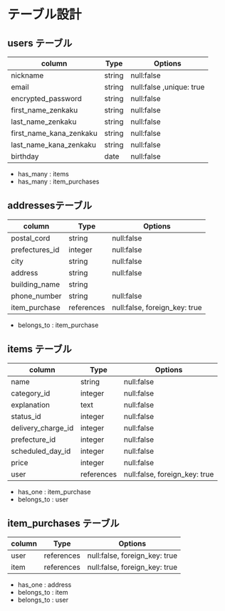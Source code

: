 # テーブル設計
## users テーブル

| column                  | Type   | Options                  |
| ----------------------- | ------ | ------------------------ | 
| nickname                | string | null:false               | 
| email                   | string | null:false ,unique: true | 
| encrypted_password      | string | null:false               |     
| first_name_zenkaku      | string | null:false               |     
| last_name_zenkaku       | string | null:false               |     
| first_name_kana_zenkaku | string | null:false               |     
| last_name_kana_zenkaku  | string | null:false               |     
| birthday                | date   | null:false               | 


- has_many : items
- has_many : item_purchases



##  addressesテーブル
| column         | Type       | Options                       |     
| -------------- | ---------- | ----------------------------- | 
| postal_cord    | string     | null:false                    |  
| prefectures_id | integer    | null:false                    |     
| city           | string     | null:false                    |     
| address        | string     | null:false                    |    
| building_name  | string     |                               |     
| phone_number   | string     | null:false                    |    
| item_purchase  | references | null:false, foreign_key: true |     

- belongs_to : item_purchase


## items テーブル

| column             | Type       | Options                       |
| ------------------ | ---------- | ----------------------------- |
| name               | string     | null:false                    |
| category_id        | integer    | null:false                    |
| explanation        | text       | null:false                    |
| status_id          | integer    | null:false                    |
| delivery_charge_id | integer    | null:false                    |
| prefecture_id      | integer    | null:false                    |
| scheduled_day_id   | integer    | null:false                    |
| price              | integer    | null:false                    |
| user               | references | null:false, foreign_key: true |

- has_one : item_purchase
- belongs_to : user


## item_purchases テーブル

| column | Type       | Options                       |
| ------ | ---------- | ----------------------------- |
| user   | references | null:false, foreign_key: true |
| item   | references | null:false, foreign_key: true |


- has_one : address
- belongs_to : item
- belongs_to : user
<!-- 親から子はhas_one -->
